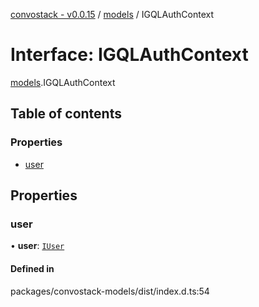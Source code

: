 [convostack - v0.0.15](../README.md) / [models](../modules/models.md) / IGQLAuthContext

# Interface: IGQLAuthContext

[models](../modules/models.md).IGQLAuthContext

## Table of contents

### Properties

- [user](models.IGQLAuthContext.md#user)

## Properties

### user

• **user**: [`IUser`](models.IUser.md)

#### Defined in

packages/convostack-models/dist/index.d.ts:54
